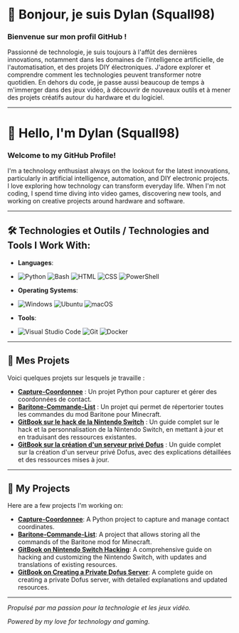 # 👋 Bonjour, je suis Dylan (Squall98)

### Bienvenue sur mon profil GitHub !

Passionné de technologie, je suis toujours à l'affût des dernières innovations, notamment dans les domaines de l'intelligence artificielle, de l'automatisation, et des projets DIY électroniques. J'adore explorer et comprendre comment les technologies peuvent transformer notre quotidien. En dehors du code, je passe aussi beaucoup de temps à m'immerger dans des jeux vidéo, à découvrir de nouveaux outils et à mener des projets créatifs autour du hardware et du logiciel.

---

# 👋 Hello, I'm Dylan (Squall98)

### Welcome to my GitHub Profile!

I'm a technology enthusiast always on the lookout for the latest innovations, particularly in artificial intelligence, automation, and DIY electronic projects. I love exploring how technology can transform everyday life. When I'm not coding, I spend time diving into video games, discovering new tools, and working on creative projects around hardware and software.

---

## 🛠️ Technologies et Outils / Technologies and Tools I Work With:
- **Languages**:
- ![Python](https://img.shields.io/badge/Python-3776AB?style=for-the-badge&logo=python&logoColor=white)
  ![Bash](https://img.shields.io/badge/Bash-4EAA25?style=for-the-badge&logo=gnubash&logoColor=white)
  ![HTML](https://img.shields.io/badge/HTML5-E34F26?style=for-the-badge&logo=html5&logoColor=white)
  ![CSS](https://img.shields.io/badge/CSS3-1572B6?style=for-the-badge&logo=css3&logoColor=white)
  ![PowerShell](https://img.shields.io/badge/PowerShell-5391FE?style=for-the-badge&logo=powershell&logoColor=white)
  
- **Operating Systems**:
- ![Windows](https://img.shields.io/badge/Windows-0078D6?style=for-the-badge&logo=windows&logoColor=white)
  ![Ubuntu](https://img.shields.io/badge/Ubuntu-E95420?style=for-the-badge&logo=ubuntu&logoColor=white)
  ![macOS](https://img.shields.io/badge/macOS-000000?style=for-the-badge&logo=apple&logoColor=white)

- **Tools**:
- ![Visual Studio Code](https://img.shields.io/badge/Visual_Studio_Code-007ACC?style=for-the-badge&logo=visualstudiocode&logoColor=white)
  ![Git](https://img.shields.io/badge/Git-F05032?style=for-the-badge&logo=git&logoColor=white)
  ![Docker](https://img.shields.io/badge/Docker-2496ED?style=for-the-badge&logo=docker&logoColor=white)

---

## 📂 Mes Projets
Voici quelques projets sur lesquels je travaille :

- [**Capture-Coordonnee**](https://github.com/Squall98/Capture-Coordonnee) : Un projet Python pour capturer et gérer des coordonnées de contact.
- [**Baritone-Commande-List**](https://github.com/Squall98/Baritone-Commande-List) : Un projet qui permet de répertorier toutes les commandes du mod Baritone pour Minecraft.
- [**GitBook sur le hack de la Nintendo Switch**](https://mahora.gitbook.io/guide-complet-du-hack-de-la-nintendo-switch) : Un guide complet sur le hack et la personnalisation de la Nintendo Switch, en mettant à jour et en traduisant des ressources existantes.
- [**GitBook sur la création d'un serveur privé Dofus**](https://mahora.gitbook.io/guide-pour-cree-un-serveur-priver-dofus) : Un guide complet sur la création d'un serveur privé Dofus, avec des explications détaillées et des ressources mises à jour.

---

## 📂 My Projects
Here are a few projects I'm working on:

- [**Capture-Coordonnee**](https://github.com/Squall98/Capture-Coordonnee): A Python project to capture and manage contact coordinates.
- [**Baritone-Commande-List**](https://github.com/Squall98/Baritone-Commande-List): A project that allows storing all the commands of the Baritone mod for Minecraft.
- [**GitBook on Nintendo Switch Hacking**](https://mahora.gitbook.io/guide-complet-du-hack-de-la-nintendo-switch): A comprehensive guide on hacking and customizing the Nintendo Switch, with updates and translations of existing resources.
- [**GitBook on Creating a Private Dofus Server**](https://mahora.gitbook.io/guide-pour-cree-un-serveur-priver-dofus): A complete guide on creating a private Dofus server, with detailed explanations and updated resources.

---

*Propulsé par ma passion pour la technologie et les jeux vidéo.*

*Powered by my love for technology and gaming.*
